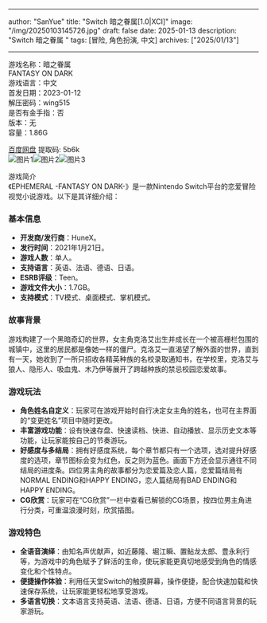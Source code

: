 
---
author: "SanYue"
title: "Switch 暗之眷属[1.0|XCI]"
image: "/img/20250103145726.jpg"
draft: false
date: 2025-01-13
description: "Switch 暗之眷属 "
tags: [冒险, 角色扮演, 中文]
archives: ["2025/01/13"]

---

游戏名称：暗之眷属    
FANTASY ON DARK    
游戏语言：中文  
首发日期：2023-01-12  
解压密码：wing515  
是否有金手指：否  
版本：无   
容量：1.86G

[百度网盘](https://pan.baidu.com/s/1W9Ob8x2s1INFYTcpDHFbhA) 提取码: 5b6k  
![图片1](/img/40b70c.jpg)![图片2](/img/500e3d.jpg)![图片3](/img/241c53.jpg)  

游戏简介  
《EPHEMERAL -FANTASY ON DARK-》是一款Nintendo Switch平台的恋爱冒险视觉小说游戏。以下是其详细介绍：

### 基本信息
- **开发商/发行商**：HuneX。
- **发行时间**：2021年1月21日。
- **游戏人数**：单人。
- **支持语言**：英语、法语、德语、日语。
- **ESRB评级**：Teen。
- **游戏文件大小**：1.7GB。
- **支持模式**：TV模式、桌面模式、掌机模式。

### 故事背景
游戏构建了一个黑暗奇幻的世界，女主角克洛艾出生并成长在一个被高栅栏包围的城镇中，这里的居民都是像她一样的僵尸。克洛艾一直渴望了解外面的世界，直到有一天，她收到了一所只招收各精英种族的名校录取通知书，在学校里，克洛艾与狼人、隐形人、吸血鬼、木乃伊等展开了跨越种族的禁忌校园恋爱故事。

### 游戏玩法
- **角色姓名自定义**：玩家可在游戏开始时自行决定女主角的姓名，也可在主界面的“变更姓名”项目中随时更改。
- **丰富游戏功能**：设有快速存盘、快速读档、快进、自动播放、显示历史文本等功能，让玩家能按自己的节奏游玩。
- **好感度与多结局**：拥有好感度系统，每个章节都只有一个选项，选对提升好感度的选项，章节图标会变为红色，反之则为蓝色。画面下方还会显示通往不同结局的进度条。四位男主角的故事都分为恋爱篇及恋人篇，恋爱篇结局有NORMAL ENDING和HAPPY ENDING，恋人篇结局有BAD ENDING和HAPPY ENDING。
- **CG欣赏**：玩家可在“CG欣赏”一栏中查看已解锁的CG场景，按四位男主角进行分类，可重温浪漫时刻，欣赏插图。

### 游戏特色
- **全语音演绎**：由知名声优献声，如近藤隆、堀江瞬、置鲇龙太郎、豊永利行等，为游戏中的角色赋予了鲜活的生命，使玩家能更真切地感受到角色的情感变化和个性特点。
- **便捷操作体验**：利用任天堂Switch的触摸屏幕，操作便捷，配合快速加载和快速保存系统，让玩家能更轻松地享受游戏。
- **多语言切换**：文本语言支持英语、法语、德语、日语，方便不同语言背景的玩家游玩。
